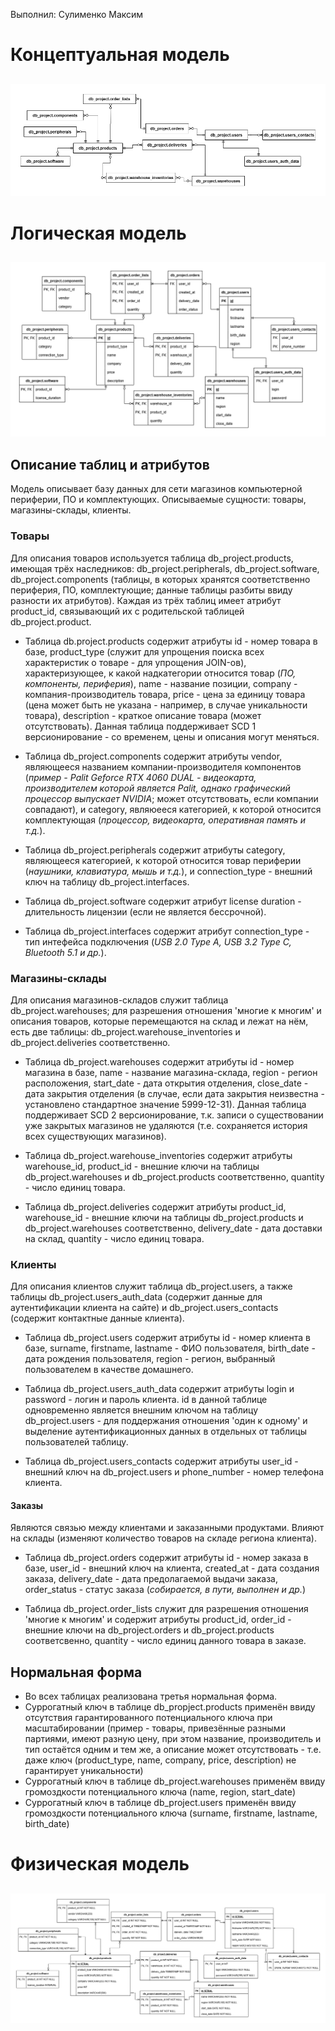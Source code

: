 Выполнил: Сулименко Максим
##
# Концептуальная модель
##
![db_concept drawio](https://github.com/tewln/db_project/blob/main/images/db_concept.drawio.png)
##
# Логическая модель
##
![db_logic drawio](https://github.com/tewln/db_project/blob/main/images/db_logic.drawio.png)
##
## Описание таблиц и атрибутов
Модель описывает базу данных для сети магазинов компьютерной периферии, ПО и комплектующих. Описываемые сущности: товары, магазины-склады, клиенты.
### Товары
Для описания товаров используется таблица db_project.products, имеющая трёх наследников: db_project.peripherals, db_project.software, db_project.components (таблицы, в которых хранятся соответственно периферия, ПО, комплектующие; данные таблицы разбиты ввиду разности их атрибутов). Каждая из трёх таблиц имеет атрибут product_id, связывающий их с родительской таблицей db_project.product.

- Таблица db.project.products содержит атрибуты id - номер товара в базе, product_type (служит для упрощения поиска всех характеристик о товаре - для упрощения JOIN-ов), характеризующее, к какой надкатегории относится товар (*ПО, компоненты, периферия*), name - название позиции, company - компания-производитель товара, price - цена за единицу товара (цена может быть не указана - например, в случае уникальности товара), description - краткое описание товара (может отсутствовать).
Данная таблица поддерживает SCD 1 версионирование - со временем, цены и описания могут меняться.

- Таблица db_project.components содержит атрибуты vendor, являющееся названием компании-производителя компонентов (*пример - Palit Geforce RTX 4060 DUAL - видеокарта, производителем которой является Palit, однако графический процессор выпускает NVIDIA*; может отсутствовать, если компании совпадают), и category, являюееся категорией, к которой относится комплектующая (*процессор, видеокарта, оперативная память и т.д.*).

- Таблица db_project.peripherals содержит атрибуты category, являющееся категорией, к которой относится товар периферии (*наушники, клавиатура, мышь и т.д.*), и connection_type - внешний ключ на таблицу db_project.interfaces.

- Таблица db_project.software содержит атрибут license duration - длительность лицензии (если не является бессрочной).

- Таблица db_project.interfaces содержит атрибут connection_type - тип интефейса подключения (*USB 2.0 Type A, USB 3.2 Type C, Bluetooth 5.1 и др.*).
### Магазины-склады
Для описания магазинов-складов служит таблица db_project.warehouses; для разрешения отношения 'многие к многим' и описания товаров, которые перемещаются на склад и лежат на нём, есть две таблицы: db_project.warehouse_inventories и db_project.deliveries соответственно.

- Таблица db_project.warehouses содержит атрибуты id - номер магазина в базе, name - название магазина-склада, region - регион расположения, start_date - дата открытия отделения, close_date - дата закрытия отделения (в случае, если дата закрытия неизвестна - установлено стандартное значение 5999-12-31).
Данная таблица поддерживает SCD 2 версионирование, т.к. записи о существовании уже закрытых магазинов не удаляются (т.е. сохраняется история всех существующих магазинов).

- Таблица db_project.warehouse_inventories содержит атрибуты warehouse_id, product_id - внешние ключи на таблицы db_project.warehouses и db_project.products соответственно, quantity - число единиц товара.

- Таблица db_project.deliveries содержит атрибуты product_id, warehouse_id - внешние ключи на таблицы db_project.products и db_project.warehouses соответственно, delivery_date - дата доставки на склад, quantity - число единиц товара.
### Клиенты
Для описания клиентов служит таблица db_project.users, а также таблицы db_project.users_auth_data (содержит данные для аутентификации клиента на сайте) и db_project.users_contacts (содержит контактные данные клиента).

- Таблица db_project.users содержит атрибуты id - номер клиента в базе, surname, firstname, lastname - ФИО пользователя, birth_date - дата рождения пользователя, region - регион, выбранный пользователем в качестве домашнего.

- Таблица db_project.users_auth_data содержит атрибуты login и password - логин и пароль клиента. id в данной таблице одновременно является внешним ключом на таблицу db_project.users - для поддержания отношения 'один к одному' и выделение аутентификационных данных в отдельных от таблицы пользователей таблицу.

- Таблица db_project.users_contacts содержит атрибуты user_id - внешний ключ на db_project.users и phone_number - номер телефона клиента.
#### Заказы
Являются связью между клиентами и заказанными продуктами. Влияют на склады (изменяют количество товаров на складе региона клиента).

- Таблица db_project.orders содержит атрибуты id - номер заказа в базе, user_id - внешний ключ на клиента, created_at - дата создания заказа, delivery_date - дата предолагаемой выдачи заказа, order_status - статус заказа (*собирается, в пути, выполнен и др.*)

- Таблица db_project.order_lists служит для разрешения отношения 'многие к многим' и содержит атрибуты product_id, order_id - внешние ключи на db_project.orders и db_project.products соответсвенно, quantity - число единиц данного товара в заказе.
## Нормальная форма
- Во всех таблицах реализована третья нормальная форма.
- Суррогатный ключ в таблице db_propject.products применён ввиду отсутствия гарантированного потенциального ключа при масштабировании (пример - товары, привезённые разными партиями, имеют разную цену, при этом название, производитель и тип остаётся одним и тем же, а описание может отсутствовать - т.е. даже ключ (product_type, name, company, price, description) не гарантирует уникальности)
- Суррогатный ключ в таблице db_project.warehouses применём ввиду громоздкости потенциального ключа (name, region, start_date)
- Суррогатный ключ в таблице db_project.users применён ввиду громоздкости потенциального ключа (surname, firstname, lastname, birth_date)
##
# Физическая модель
##
![db_physics drawio](https://github.com/tewln/db_project/blob/main/images/db_physics.drawio.png)
##
